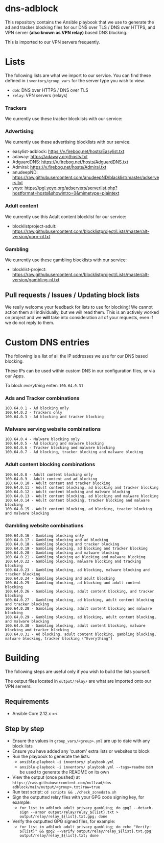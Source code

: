 # dns-adblock

This repository contains the Ansible playbook that we use to generate the ad and tracker blocking files for our DNS over TLS / DNS over HTTPS, and VPN server __(also known as VPN relay)__ based DNS blocking.

This is imported to our VPN servers frequently.

# Lists

The following lists are what we import to our service. You can find these defined in `inventory/group_vars` for the server type you wish to view.

- `doh`: DNS over HTTPS / DNS over TLS
- `relay`: VPN servers (relays)

### Trackers

We currently use these tracker blocklists with our service:

### Advertising

We currently use these advertising blocklists with our service:
- easylist-adblock: https://v.firebog.net/hosts/Easylist.txt
- adaway: https://adaway.org/hosts.txt
- AdguardDNS: https://v.firebog.net/hosts/AdguardDNS.txt
- Admiral: https://v.firebog.net/hosts/Admiral.txt
- anudeepND: https://raw.githubusercontent.com/anudeepND/blacklist/master/adservers.txt
- yoyo: https://pgl.yoyo.org/adservers/serverlist.php?hostformat=hosts&showintro=0&mimetype=plaintext

### Adult content 

We currently use this Adult content blocklist for our service:
- blocklistproject-adult: https://raw.githubusercontent.com/blocklistproject/Lists/master/alt-version/porn-nl.txt

### Gambling

We currently use these gambling blocklists with our service:
- blocklist-project: https://raw.githubusercontent.com/blocklistproject/Lists/master/alt-version/gambling-nl.txt

## Pull requests / Issues / Updating block lists

We really welcome your feedback for lists to use for blocking! We cannot action them all individually, but we will read them. This is an actively worked on project and we **will** take into consideration all of your requests, even if we do not reply to them.

# Custom DNS entries

The following is a list of all the IP addresses we use for our DNS based blocking.

These IPs can be used within custom DNS in our configuration files, or via our Apps.

To block _everything_ enter: `100.64.0.31`

### Ads and Tracker combinations
    100.64.0.1 - Ad blocking only
    100.64.0.2 - Trackers only
    100.64.0.3 - Ad blocking and tracker blocking

### Malware serving website combinations
    100.64.0.4 - Malware blocking only
    100.64.0.5 - Ad blocking and malware blocking
    100.64.0.6 - Tracker blocking and malware blocking
    100.64.0.7 - Ad blocking, tracker blocking and malware blocking

### Adult content blocking combinations
    100.64.0.8 - Adult content blocking only
    100.64.0.9 - Adult content and ad blocking
    100.64.0.10 - Adult content and tracker blocking
    100.64.0.11 - Adult content blocking, ad blocking and tracker blocking
    100.64.0.12 - Adult content blocking and malware blocking
    100.64.0.13 - Adult content blocking, ad blocking and malware blocking
    100.64.0.14 - Adult content blocking, tracker blocking and malware blocking
    100.64.0.15 - Adult content blocking, ad blocking, tracker blocking and malware blocking

### Gambling website combinations
    100.64.0.16 - Gambling blocking only
    100.64.0.17 - Gambling blocking and ad blocking
    100.64.0.18 - Gambling blocking and tracker blocking
    100.64.0.19 - Gambling blocking, ad blocking and tracker blocking
    100.64.0.20 - Gambling blocking and malware blocking
    100.64.0.21 - Gambling blocking ad blocking and malware blocking
    100.64.0.22 - Gambling blocking, malware blocking and tracking blocking
    100.64.0.23 - Gambling blocking, ad blocking, malware blocking and tracker blocking
    100.64.0.24 - Gambling blocking and adult blocking
    100.64.0.25 - Gambling blocking, ad blocking and adult content blocking
    100.64.0.26 - Gambling blocking, adult content blocking, and tracker blocking
    100.64.0.27 - Gambling blocking, ad blocking, adult content blocking and tracker blocking
    100.64.0.28 - Gambling blocking, adult content blocking and malware blocking
    100.64.0.29 - Gambling blocking, ad blocking, adult content blocking, and malware blocking
    100.64.0.30 - Gambling blocking, adult content blocking, malware blocking and tracker blocking
    100.64.0.31 - Ad blocking, adult content blocking, gambling blocking, malware blocking, tracker blocking ("Everything")

# Building

The following steps are useful only if you wish to build the lists yourself.

The output files located in `output/relay/` are what are imported onto our VPN servers.

## Requirements
- Ansible Core 2.12.x =<

## Step by step

  - Ensure the values in `group_vars/<group>.yml` are up to date with any block lists
  - Ensure you have added any 'custom' extra lists or websites to block
  - Run the playbook to generate the lists:
    - `ansible-playbook -i inventory/ playbook.yml`
    - `ansible-playbook -i inventory/ playbook.yml --tags=readme` can be used to generate the README on its own
  - View the output (once pushed) at `https://raw.githubusercontent.com/mullvad/dns-adblock/main/output/<group>.txt?raw=true`
  - Run test script: `cd scripts && ./check_zonedata.sh`
  - Sign the outputted relay files with your GPG code signing key, for example:
    - `for list in adblock adult privacy gambling; do gpg2 --detach-sign --armor output/relay/relay_${list}.txt > output/relay/relay_${list}.txt.gpg; done`
  - Verify the outputted GPG signed files, for example:
    - `for list in adblock adult privacy gambling; do echo "Verify: ${list}" && gpg2 --verify output/relay/relay_${list}.txt.gpg output/relay/relay_${list}.txt; done
`
